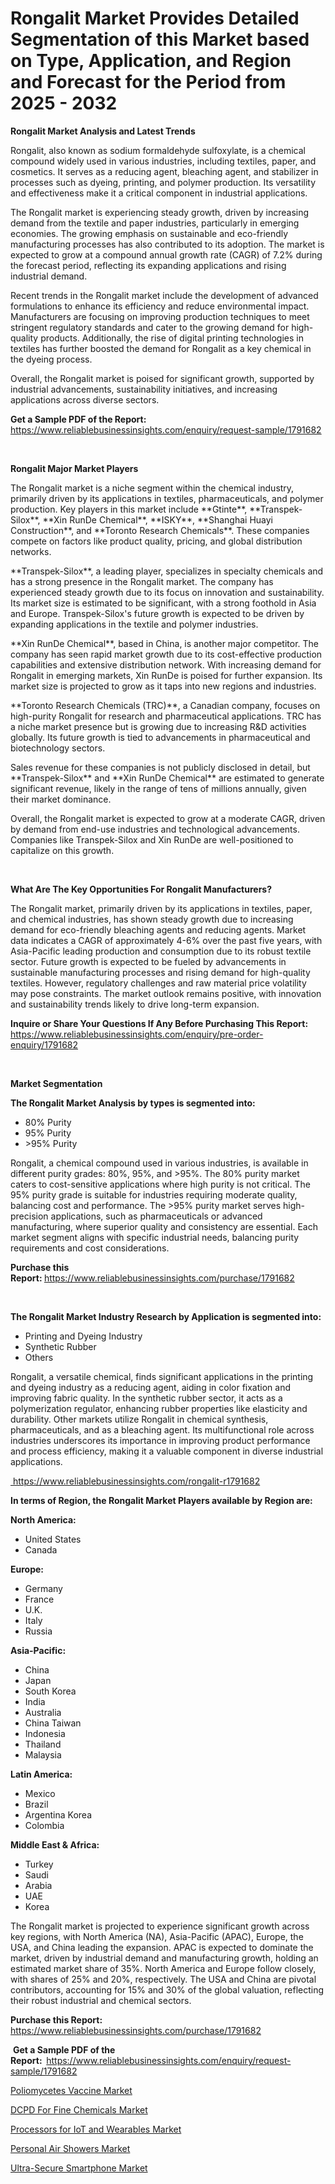 <p><h1>Rongalit Market Provides Detailed Segmentation of this Market based on Type, Application, and Region and Forecast for the Period from 2025 - 2032</h1></p><p><strong>Rongalit Market Analysis and Latest Trends</strong></p>
<p><p>Rongalit, also known as sodium formaldehyde sulfoxylate, is a chemical compound widely used in various industries, including textiles, paper, and cosmetics. It serves as a reducing agent, bleaching agent, and stabilizer in processes such as dyeing, printing, and polymer production. Its versatility and effectiveness make it a critical component in industrial applications.</p><p>The Rongalit market is experiencing steady growth, driven by increasing demand from the textile and paper industries, particularly in emerging economies. The growing emphasis on sustainable and eco-friendly manufacturing processes has also contributed to its adoption. The market is expected to grow at a compound annual growth rate (CAGR) of 7.2% during the forecast period, reflecting its expanding applications and rising industrial demand.</p><p>Recent trends in the Rongalit market include the development of advanced formulations to enhance its efficiency and reduce environmental impact. Manufacturers are focusing on improving production techniques to meet stringent regulatory standards and cater to the growing demand for high-quality products. Additionally, the rise of digital printing technologies in textiles has further boosted the demand for Rongalit as a key chemical in the dyeing process.</p><p>Overall, the Rongalit market is poised for significant growth, supported by industrial advancements, sustainability initiatives, and increasing applications across diverse sectors.</p></p>
<p><strong>Get a Sample PDF of the Report:&nbsp;</strong> <a href="https://www.reliablebusinessinsights.com/enquiry/request-sample/1791682?utm_campaign=2197&utm_medium=2&utm_source=Github&utm_content=ia&utm_term=26012025&utm_id=rongalit">https://www.reliablebusinessinsights.com/enquiry/request-sample/1791682</a></p>
<p>&nbsp;</p>
<p><strong>Rongalit Major Market Players</strong></p>
<p><p>The Rongalit market is a niche segment within the chemical industry, primarily driven by its applications in textiles, pharmaceuticals, and polymer production. Key players in this market include **Gtinte**, **Transpek-Silox**, **Xin RunDe Chemical**, **ISKY**, **Shanghai Huayi Construction**, and **Toronto Research Chemicals**. These companies compete on factors like product quality, pricing, and global distribution networks.</p><p>**Transpek-Silox**, a leading player, specializes in specialty chemicals and has a strong presence in the Rongalit market. The company has experienced steady growth due to its focus on innovation and sustainability. Its market size is estimated to be significant, with a strong foothold in Asia and Europe. Transpek-Silox's future growth is expected to be driven by expanding applications in the textile and polymer industries.</p><p>**Xin RunDe Chemical**, based in China, is another major competitor. The company has seen rapid market growth due to its cost-effective production capabilities and extensive distribution network. With increasing demand for Rongalit in emerging markets, Xin RunDe is poised for further expansion. Its market size is projected to grow as it taps into new regions and industries.</p><p>**Toronto Research Chemicals (TRC)**, a Canadian company, focuses on high-purity Rongalit for research and pharmaceutical applications. TRC has a niche market presence but is growing due to increasing R&D activities globally. Its future growth is tied to advancements in pharmaceutical and biotechnology sectors.</p><p>Sales revenue for these companies is not publicly disclosed in detail, but **Transpek-Silox** and **Xin RunDe Chemical** are estimated to generate significant revenue, likely in the range of tens of millions annually, given their market dominance.</p><p>Overall, the Rongalit market is expected to grow at a moderate CAGR, driven by demand from end-use industries and technological advancements. Companies like Transpek-Silox and Xin RunDe are well-positioned to capitalize on this growth.</p></p>
<p>&nbsp;</p>
<p><strong>What Are The Key Opportunities For Rongalit Manufacturers?</strong></p>
<p><p>The Rongalit market, primarily driven by its applications in textiles, paper, and chemical industries, has shown steady growth due to increasing demand for eco-friendly bleaching agents and reducing agents. Market data indicates a CAGR of approximately 4-6% over the past five years, with Asia-Pacific leading production and consumption due to its robust textile sector. Future growth is expected to be fueled by advancements in sustainable manufacturing processes and rising demand for high-quality textiles. However, regulatory challenges and raw material price volatility may pose constraints. The market outlook remains positive, with innovation and sustainability trends likely to drive long-term expansion.</p></p>
<p><strong>Inquire or Share Your Questions If Any Before Purchasing This Report:</strong> <a href="https://www.reliablebusinessinsights.com/enquiry/pre-order-enquiry/1791682?utm_campaign=2197&utm_medium=2&utm_source=Github&utm_content=ia&utm_term=26012025&utm_id=rongalit">https://www.reliablebusinessinsights.com/enquiry/pre-order-enquiry/1791682</a></p>
<p>&nbsp;</p>
<p><strong>Market Segmentation</strong></p>
<p><strong>The Rongalit Market Analysis by types is segmented into:</strong></p>
<p><ul><li>80% Purity</li><li>95% Purity</li><li>>95% Purity</li></ul></p>
<p><p>Rongalit, a chemical compound used in various industries, is available in different purity grades: 80%, 95%, and >95%. The 80% purity market caters to cost-sensitive applications where high purity is not critical. The 95% purity grade is suitable for industries requiring moderate quality, balancing cost and performance. The >95% purity market serves high-precision applications, such as pharmaceuticals or advanced manufacturing, where superior quality and consistency are essential. Each market segment aligns with specific industrial needs, balancing purity requirements and cost considerations.</p></p>
<p><strong>Purchase this Report:&nbsp;</strong><a href="https://www.reliablebusinessinsights.com/purchase/1791682?utm_campaign=2197&utm_medium=2&utm_source=Github&utm_content=ia&utm_term=26012025&utm_id=rongalit">https://www.reliablebusinessinsights.com/purchase/1791682</a></p>
<p>&nbsp;</p>
<p><strong>The Rongalit Market Industry Research by Application is segmented into:</strong></p>
<p><ul><li>Printing and Dyeing Industry</li><li>Synthetic Rubber</li><li>Others</li></ul></p>
<p><p>Rongalit, a versatile chemical, finds significant applications in the printing and dyeing industry as a reducing agent, aiding in color fixation and improving fabric quality. In the synthetic rubber sector, it acts as a polymerization regulator, enhancing rubber properties like elasticity and durability. Other markets utilize Rongalit in chemical synthesis, pharmaceuticals, and as a bleaching agent. Its multifunctional role across industries underscores its importance in improving product performance and process efficiency, making it a valuable component in diverse industrial applications.</p></p>
<p><a href="https://www.reliablebusinessinsights.com/rongalit-r1791682?utm_campaign=2197&utm_medium=2&utm_source=Github&utm_content=ia&utm_term=26012025&utm_id=rongalit">&nbsp;https://www.reliablebusinessinsights.com/rongalit-r1791682</a></p>
<p><strong>In terms of Region, the Rongalit Market Players available by Region are:</strong></p>
<p>
    <p> <strong> North America: </strong>
        <ul>
            <li>United States</li>
            <li>Canada</li>
        </ul>
        </p> 
    <p> <strong> Europe: </strong>
        <ul>
            <li>Germany</li>
            <li>France</li>
            <li>U.K.</li>
            <li>Italy</li>
            <li>Russia</li>
        </ul>
        </p> 
    <p> <strong> Asia-Pacific: </strong>
        <ul>
            <li>China</li>
            <li>Japan</li>
            <li>South Korea</li>
            <li>India</li>
            <li>Australia</li>
            <li>China Taiwan</li>
            <li>Indonesia</li>
            <li>Thailand</li>
            <li>Malaysia</li>
        </ul>
        </p> 
    <p> <strong> Latin America: </strong>
        <ul>
            <li>Mexico</li>
            <li>Brazil</li>
            <li>Argentina Korea</li>
            <li>Colombia</li>
        </ul>
        </p> 
    <p> <strong> Middle East & Africa: </strong>
        <ul>
            <li>Turkey</li>
            <li>Saudi</li>
            <li>Arabia</li>
            <li>UAE</li>
            <li>Korea</li>
        </ul>
    </p>
    </p>
<p><p>The Rongalit market is projected to experience significant growth across key regions, with North America (NA), Asia-Pacific (APAC), Europe, the USA, and China leading the expansion. APAC is expected to dominate the market, driven by industrial demand and manufacturing growth, holding an estimated market share of 35%. North America and Europe follow closely, with shares of 25% and 20%, respectively. The USA and China are pivotal contributors, accounting for 15% and 30% of the global valuation, reflecting their robust industrial and chemical sectors.</p></p>
<p><strong>Purchase this Report: </strong><a href="https://www.reliablebusinessinsights.com/purchase/1791682?utm_campaign=2197&utm_medium=2&utm_source=Github&utm_content=ia&utm_term=26012025&utm_id=rongalit">https://www.reliablebusinessinsights.com/purchase/1791682</a></p>
<p>&nbsp;<strong>Get a Sample PDF of the Report:&nbsp;&nbsp;</strong><a href="https://www.reliablebusinessinsights.com/enquiry/request-sample/1791682?utm_campaign=2197&utm_medium=2&utm_source=Github&utm_content=ia&utm_term=26012025&utm_id=rongalit">https://www.reliablebusinessinsights.com/enquiry/request-sample/1791682</a></p>
<p><strong></strong></p>
<p><p><a href="https://www.linkedin.com/pulse/poliomycetes-vaccine-landscape-product-spectrum-market-trajectories-wrhjc?utm_campaign=2197&utm_medium=2&utm_source=Github&utm_content=ia&utm_term=26012025&utm_id=rongalit">Poliomycetes Vaccine Market</a></p><p><a href="https://www.linkedin.com/pulse/exploring-dcpd-fine-chemicals-market-projected-growth-asp-12-gqarc?utm_campaign=2197&utm_medium=2&utm_source=Github&utm_content=ia&utm_term=26012025&utm_id=rongalit">DCPD For Fine Chemicals Market</a></p><p><a href="https://www.linkedin.com/pulse/extensive-analysis-processors-iot-wearables-market-anticipated-ufuze?utm_campaign=2197&utm_medium=2&utm_source=Github&utm_content=ia&utm_term=26012025&utm_id=rongalit">Processors for IoT and Wearables Market</a></p><p><a href="https://www.linkedin.com/pulse/personal-air-showers-market-forecast-key-factors-boosting-ohwwc?utm_campaign=2197&utm_medium=2&utm_source=Github&utm_content=ia&utm_term=26012025&utm_id=rongalit">Personal Air Showers Market</a></p><p><a href="https://www.linkedin.com/pulse/market-trends-ultra-secure-smartphone-industry-size-share-projected-cn8pc?utm_campaign=2197&utm_medium=2&utm_source=Github&utm_content=ia&utm_term=26012025&utm_id=rongalit">Ultra-Secure Smartphone Market</a></p></p>